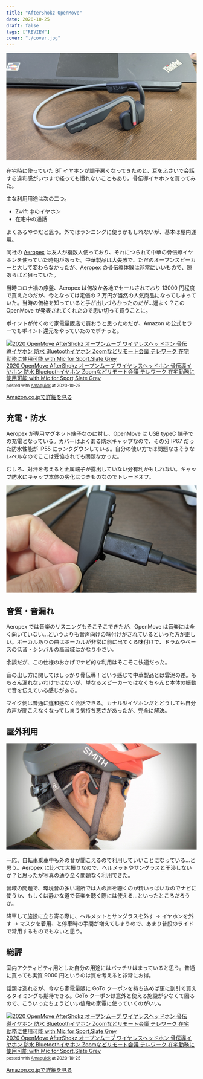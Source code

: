 ```yaml
---
title: "AfterShokz OpenMove"
date: 2020-10-25
draft: false
tags: ["REVIEW"]
cover: "./cover.jpg"
---
```


![eye catch](cover.jpg)

在宅時に使っていた BT イヤホンが調子悪くなってきたのと、耳をふさいで会話する違和感がいつまで経っても慣れないこともあり。骨伝導イヤホンを買ってみた。

主な利用用途は次の二つ。

- Zwift 中のイヤホン
- 在宅中の通話

よくあるやつだと思う。外ではランニングに使うかもしれないが、基本は屋内運用。

同社の [Aeropex](https://amzn.to/37BzKGN) は友人が複数人使っており、それにつられて中華の骨伝導イヤホンを使っていた時期があった。中華製品は大失敗で、ただのオープンスピーカーと大して変わらなかったが、Aeropex の骨伝導体験は非常にいいもので、隙あらばと狙っていた。

当時コロナ禍の序盤、Aeropex は何故か各地でセールされており 13000 円程度で買えたのだが、今となっては定価の 2 万円が当然の人気商品になってしまっていた。当時の価格を知っていると手が出しづらかったのだが…運よく？この OpenMove が発表されてくれたので思い切って買うことに。

ポイントが付くので家電量販店で買おうと思ったのだが、Amazon の公式セラーでもポイント還元をやっていたのでポチっと。

<div class="amachazl-box" style="margin-bottom:0px;"><div class="amachazl-image" style="float:left;margin:0px 12px 1px 0px;"><a href="https://www.amazon.co.jp/dp/B08CKGR7NN/?tag=gensobunya-22" name="amazonlink" rel="nofollow" target="_blank"><img src="https://m.media-amazon.com/images/I/317OOV7v3mL._SL200_.jpg" alt="2020 OpenMove AfterShokz オープンムーブ ワイヤレスヘッドホン 骨伝導イヤホン 防水 Bluetoothイヤホン Zoomなどリモート会議 テレワーク 在宅勤務に使用可能 with Mic for Sport,Slate Grey" style="border: none;" /></a></div><div class="amachazl-info" style="line-height:120%; margin-bottom: 10px"><div class="amachazl-name" style="margin-bottom:10px;line-height:120%"><a href="https://www.amazon.co.jp/dp/B08CKGR7NN/?tag=gensobunya-22" name="amachazllink" rel="nofollow" target="_blank">2020 OpenMove AfterShokz オープンムーブ ワイヤレスヘッドホン 骨伝導イヤホン 防水 Bluetoothイヤホン Zoomなどリモート会議 テレワーク 在宅勤務に使用可能 with Mic for Sport,Slate Grey</a><div class="amachazl-powered-date" style="font-size:80%;margin-top:5px;line-height:120%">posted with <a href="https://creazy.net/amazon_quick_affiliate/" title="2020 OpenMove AfterShokz オープンムーブ ワイヤレスヘッドホン 骨伝導イヤホン 防水 Bluetoothイヤホン Zoomなどリモート会議 テレワーク 在宅勤務に使用可能 with Mic for Sport,Slate Grey" rel="nofollow" target="_blank">Amaquick</a> at 2020-10-25</div></div><div class="amachazl-sub-info" style="float: left;"><div class="amachazl-link" style="margin-top: 5px"><a href="https://www.amazon.co.jp/dp/B08CKGR7NN/?tag=gensobunya-22" name="amachazllink" rel="nofollow" target="_blank">Amazon.co.jpで詳細を見る</a></div></div></div><div class="amachazl-footer" style="clear: left"></div></div>

## 充電・防水

Aeropex が専用マグネット端子なのに対し、OpenMove は USB typeC 端子での充電となっている。カバーはよくある防水キャップなので、その分 IP67 だった防水性能が IP55 にランクダウンしている。自分の使い方では問題なさそうなレベルなのでここは妥協されても問題なかった。

むしろ、対汗を考えると金属端子が露出していない分有利かもしれない。キャップ防水にキャップ本体の劣化はつきものなのでトレードオフ。

![USB typeCで充電できる](usbc.jpg)

## 音質・音漏れ

Aeropex では音楽のリスニングもそこそこできたが、OpenMove は音楽には全く向いていない…というよりも音声向けの味付けがされているといった方が正しい。ボーカルありの曲はボーカルが非常に前に出てくる味付けで、ドラムやベースの低音・シンバルの高音域はかなり小さい。

余談だが、この仕様のおかげでナビ的な利用はそこそこ快適だった。

音の出し方に関してはしっかり骨伝導！という感じで中華製品とは雲泥の差。もちろん漏れないわけではないが、単なるスピーカーではなくちゃんと本体の振動で音を伝えている感じがある。

マイク側は普通に違和感なく会話できる。カナル型イヤホンだとどうしても自分の声が聞こえなくなってしまう気持ち悪さがあったが、完全に解決。

## 屋外利用

![ヘルメット・サングラスと共用可能](fit.jpg)

一応、自転車乗車中も外の音が聞こえるので利用していいことになっている…と思う。Aeropex に比べて大振りなので、ヘルメットやサングラスと干渉しないか？と思ったが写真の通り全く問題なく利用できた。

音域の問題で、環境音の多い場所では人の声を聴くのが精いっぱいなのでナビに使うか、もしくは静かな道で音楽を聴く際には使える…といったところだろうか。

降車して施設に立ち寄る際に、ヘルメットとサングラスを外す → イヤホンを外す → マスクを着用、と停車時の手間が増えてしまうので、あまり普段のライドで常用するものでもないと思う。

## 総評

室内アクティビティ用とした自分の用途にはバッチリはまっていると思う。普通に買っても実質 9000 円というのは質を考えると非常にお得。

話題は逸れるが、今なら家電量販に GoTo クーポンを持ち込めば更に割引で買えるタイミングも期待できる。GoTo クーポンは意外と使える施設が少なくて困るので、こういったちょうどいい値段の家電に使っていくのがいい。

<div class="amachazl-box" style="margin-bottom:0px;"><div class="amachazl-image" style="float:left;margin:0px 12px 1px 0px;"><a href="https://www.amazon.co.jp/dp/B08CKGR7NN/?tag=gensobunya-22" name="amazonlink" rel="nofollow" target="_blank"><img src="https://m.media-amazon.com/images/I/317OOV7v3mL._SL200_.jpg" alt="2020 OpenMove AfterShokz オープンムーブ ワイヤレスヘッドホン 骨伝導イヤホン 防水 Bluetoothイヤホン Zoomなどリモート会議 テレワーク 在宅勤務に使用可能 with Mic for Sport,Slate Grey" style="border: none;" /></a></div><div class="amachazl-info" style="line-height:120%; margin-bottom: 10px"><div class="amachazl-name" style="margin-bottom:10px;line-height:120%"><a href="https://www.amazon.co.jp/dp/B08CKGR7NN/?tag=gensobunya-22" name="amachazllink" rel="nofollow" target="_blank">2020 OpenMove AfterShokz オープンムーブ ワイヤレスヘッドホン 骨伝導イヤホン 防水 Bluetoothイヤホン Zoomなどリモート会議 テレワーク 在宅勤務に使用可能 with Mic for Sport,Slate Grey</a><div class="amachazl-powered-date" style="font-size:80%;margin-top:5px;line-height:120%">posted with <a href="https://creazy.net/amazon_quick_affiliate/" title="2020 OpenMove AfterShokz オープンムーブ ワイヤレスヘッドホン 骨伝導イヤホン 防水 Bluetoothイヤホン Zoomなどリモート会議 テレワーク 在宅勤務に使用可能 with Mic for Sport,Slate Grey" rel="nofollow" target="_blank">Amaquick</a> at 2020-10-25</div></div><div class="amachazl-sub-info" style="float: left;"><div class="amachazl-link" style="margin-top: 5px"><a href="https://www.amazon.co.jp/dp/B08CKGR7NN/?tag=gensobunya-22" name="amachazllink" rel="nofollow" target="_blank">Amazon.co.jpで詳細を見る</a></div></div></div><div class="amachazl-footer" style="clear: left"></div></div>
